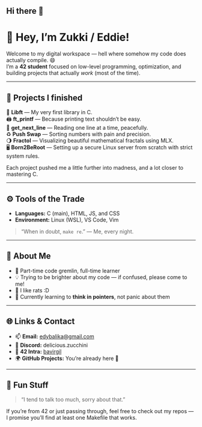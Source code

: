 ## Hi there 👋

# 👋 Hey, I’m Zukki / Eddie!

Welcome to my digital workspace — hell where somehow my code does actually compile. 😄  
I’m a **42 student** focused on low-level programming, optimization, and building projects that actually *work* (most of the time).

---

## 🧠 Projects I finished
🧩 **Libft** — My very first library in C.  
🖨️ **ft_printf** — Because printing text shouldn’t be easy.  
🧾 **get_next_line** — Reading one line at a time, peacefully.  
♻️ **Push Swap** — Sorting numbers with pain and precision.  
🌖 **Fractol** — Visualizing beautiful mathematical fractals using MLX.  
🖥️ **Born2BeRoot** — Setting up a secure Linux server from scratch with strict system rules.

Each project pushed me a little further into madness, and a lot closer to mastering C.

---

## ⚙️ Tools of the Trade
- **Languages:** C (main), HTML, JS, and CSS  
- **Environment:** Linux (WSL), VS Code, Vim  

> “When in doubt, `make re`.” — Me, every night.

---

## 💬 About Me
- 🧀 Part-time code gremlin, full-time learner  
- 💡 Trying to be brighter about my code — if confused, please come to me!  
- 🐀 I like rats :D  
- 🧠 Currently learning to **think in pointers**, not panic about them  

---

## 🌐 Links & Contact
- 📫 **Email:** [edybalika@gmail.com](mailto:edybalika@gmail.com)  
- 🐀 **Discord:** delicious.zucchini  
- 🧵 **42 Intra:** [bavirgil](https://profile.intra.42.fr/users/bavirgil)  
- 🌍 **GitHub Projects:** You’re already here 👀  

---

## 🧩 Fun Stuff
> “I tend to talk too much, sorry about that.”  

If you’re from 42 or just passing through, feel free to check out my repos —  
I promise you’ll find at least one Makefile that works.
